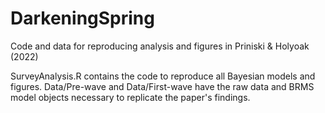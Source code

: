 # DarkeningSpring
Code and data for reproducing analysis and figures in Priniski &amp; Holyoak (2022)

SurveyAnalysis.R contains the code to reproduce all Bayesian models and figures. Data/Pre-wave and Data/First-wave have the raw data and BRMS model objects necessary to replicate the paper's findings. 

